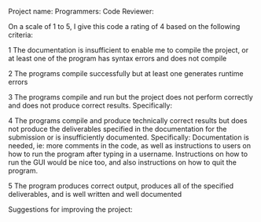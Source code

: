 Project name:
Programmers:
Code Reviewer:

On a scale of 1 to 5, I give this code a rating of 4 based on the following criteria:

1  The documentation is insufficient to enable me to compile the project, or at least one of the program has syntax errors and does not compile

2  The programs compile successfully but at least one generates runtime errors

3  The programs compile and run but the project does not perform correctly and does not produce correct results.
Specifically:

4  The programs compile and produce technically correct results but does not produce the deliverables specified in the documentation for the submission or is insufficiently documented.
Specifically:
Documentation is needed, ie: more comments in the code, as well as instructions to users on how to run the program after typing in a username. Instructions on how to run the GUI would be nice too, and also instructions on how to quit the program.

5  The program produces correct output, produces all of the specified deliverables, and is well written and well documented

Suggestions for improving the project:
